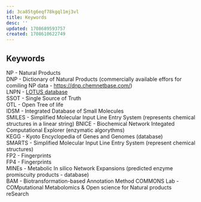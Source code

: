 ```yaml
---
id: 3ca85tg6eqf78kgql1mj3vl
title: Keywords
desc: ''
updated: 1708689593757
created: 1708610622749
---
```

## Keywords
NP - Natural Products  
DNP - Dictionary of Natural Products (commercially available effors for comiling NP data - https://dnp.chemnetbase.com/)  
LNPN - [LOTUS database](https://lotus.naturalproducts.net)  
SSOT - Single Source of Truth  
OTL - Open Tree of life  
IDSM - Integrated Database of Small Molecules  
SMILES - Simplified Molecular Input Line Entry System (represents chemical structures in a linear string)
BNICE - Biochemical Network Integated Computational Explorer (enzymatic algorythms)  
KEGG - Kyoto Encyclopedia of Genes and Genomes (database)  
SMARTS - Simplified Molecular Input Line Entry System (represent chemical structures)  
FP2 - Fingerprints  
FP4 - Fingerprints  
MINEs - Metabolic In silico Network Expansions (predicted enzyme promiscuity products - database)  
BAM - Biotransformation-based Annotation Method
COMMONS Lab - COMputational Metabolomics & Open science for Natural products reSearch  
